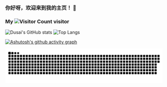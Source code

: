 ### 你好呀，欢迎来到我的主页！ 👋
### My ![Visitor Count](https://profile-counter.glitch.me/Christmas/count.svg) visitor

![Dusai's GitHub stats](https://github-readme-stats.vercel.app/api?username=heiyebaitian&show_icons=true&theme=tokyonight)       ![Top Langs](https://github-readme-stats.vercel.app/api/top-langs/?username=heiyebaitian&layout=compact&theme=tokyonight)


[![Ashutosh's github activity graph](https://github-readme-activity-graph.vercel.app/graph?username=heiyebaitian&theme=tokyo-night)](https://github.com/ashutosh00710/github-readme-activity-graph)

<picture>
  <source media="(prefers-color-scheme: dark)" srcset="https://raw.githubusercontent.com/heiyebaitian/heiyebaitian/output/github-contribution-grid-snake-dark.svg">
  <source media="(prefers-color-scheme: light)" srcset="https://raw.githubusercontent.com/heiyebaitian/heiyebaitian/output/github-contribution-grid-snake.svg">
  <img alt="github contribution grid snake animation" src="https://raw.githubusercontent.com/heiyebaitian/heiyebaitian/output/github-contribution-grid-snake.svg">
</picture>


<!--
**heiyebaitian/heiyebaitian** is a ✨ _special_ ✨ repository because its `README.md` (this file) appears on your GitHub profile.

Here are some ideas to get you started:

- 🔭 I’m currently working on ...
- 🌱 I’m currently learning ...
- 👯 I’m looking to collaborate on ...
- 🤔 I’m looking for help with ...
- 💬 Ask me about ...
- 📫 How to reach me: ...
- 😄 Pronouns: ...
- ⚡ Fun fact: ...
-->
